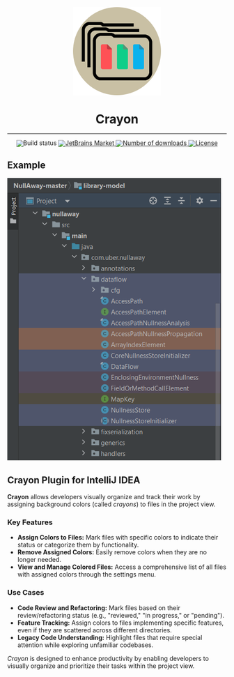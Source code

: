 <div align="center" style="line-height: 1;">
  <img src="https://github.com/V-Kaze/crayon/blob/main/src/main/resources/META-INF/pluginIcon.svg?raw=true" width="40%" alt="Crayon" >
  <h1>Crayon</h1>
</div>
<hr>
<div align="center" style="line-height: 1;">
  <img alt="Build status" src="https://github.com/V-Kaze/crayon/workflows/Build/badge.svg" >
  <a href="https://plugins.jetbrains.com/plugin/26210">
    <img alt="JetBrains Market" src="https://img.shields.io/jetbrains/plugin/v/26210.svg" >
  </a>
  <a href="https://plugins.jetbrains.com/plugin/26210">
    <img alt="Number of downloads" src="https://img.shields.io/jetbrains/plugin/d/26210.svg" >
  </a>
  <a href="https://github.com/V-Kaze/crayon/blob/main/LICENSE">
    <img alt="License" src="https://img.shields.io/badge/Code_License-MIT-f5de53?&color=f5de53" >
  </a>
</div>

## Example

![Crayon example](https://github.com/V-Kaze/crayon/raw/main/screenshots/project_view.png)

<!-- Plugin description -->
<h2>Crayon Plugin for IntelliJ IDEA</h2>
<p><strong>Crayon</strong> allows  developers visually organize and track their work by assigning
background colors (called <em>crayons</em>) to files in the project view.</p>
<h3>Key Features</h3>
<ul>
  <li><strong>Assign Colors to Files:</strong> Mark files with specific colors to indicate their status or categorize them by functionality.</li>
  <li><strong>Remove Assigned Colors:</strong> Easily remove colors when they are no longer needed.</li>
  <li><strong>View and Manage Colored Files:</strong> Access a comprehensive list of all files with assigned colors through the settings menu.</li>
</ul>
<h3>Use Cases</h3>
<ul>
  <li><strong>Code Review and Refactoring:</strong> Mark files based on their review/refactoring status (e.g., "reviewed," "in progress," or "pending").</li>
  <li><strong>Feature Tracking:</strong> Assign colors to files implementing specific features, even if they are scattered across different directories.</li>
  <li><strong>Legacy Code Understanding:</strong> Highlight files that require special attention while exploring unfamiliar codebases.</li>
</ul>
<p><em>Crayon</em> is designed to enhance productivity by enabling developers to visually organize and prioritize their tasks within the project view.</p>
<!-- Plugin description end -->
